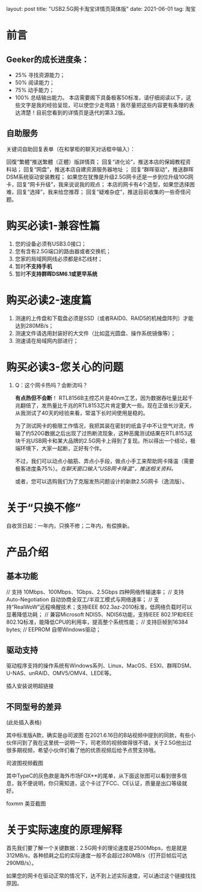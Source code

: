 layout: post
title: "USB2.5G网卡淘宝详情页简体版"
date: 2021-06-01 
tag: 淘宝

# 前言

## Geeker的成长进度条：

* 25% 寻找资源能力；
* 50% 阅读能力；
* 75% 动手能力；
* 100% 总结输出能力。
  本店需要阁下具备极客50标准，请仔细阅读以下，这些文字是我的经验呈现，可以使您少走弯路！我尽量把这些内容更有条理的表达清楚！目前您看到的详情页是迭代的第3.2版。

## 自助服务

关键词自助回复表单（在和掌柜的聊天对话框中输入）：

回復“繁體”推送繁體（正體）版詳情頁；
回复“进化论”，推送本店的保姆教程资料站；
回复“网盘”，推送本店自建资源服务器地址 ；
回复“群晖驱动”，推送群晖DSM系统驱动安装教程；
如果您在犹豫是升级2.5G网卡还是一步到位升级10G网卡，回复“网卡升级”，我来说说我的观点；
本店的网卡有4个造型，如果您选择困难，回复“选择”，我来给您推荐；
回复“疑难杂症”，推送目前收集的一些奇怪问题。

# 购买必读1-兼容性篇

1. 您的设备必须有USB3.0接口；
2. 您有含有2.5G端口的路由器或者交换机；
3. 您家的局域网网线必须都是8芯线材；
4. 暂时**不支持手机**
5. 暂时**不支持群晖DSM6.1或更早系统**

# 购买必读2-速度篇

1. 测速的上传盘和下载盘必须是SSD（或者RAID0、RAID5的机械盘阵列）才能达到280MB/s；
2. 测速文件请选用封装好的大文件（比如蓝光圆盘、操作系统镜像等）；
3. 测速请在局域网内部进行；

# 购买必读3-您关心的问题

1.  Q：这个网卡热吗？会断流吗？ 

    **有点热但不会断**！ RTL8156B主控芯片是40nm工艺，因为数据吞吐量比起千兆翻倍了，发热量比千兆的RTL8153芯片肯定要大一些。现在正值长沙夏天，从我测试了40天的经验来看，常温下长时间使用是稳的。
    
    为了测试网卡的极限工作情况，我把其装在密封的纸盒子中不让空气对流，传输了约520G数据之后出现了过热断流现象，这种恶魔测试结果在RTL8153这块千兆USB网卡和某大品牌的2.5G网卡上得到了复现。所以得出一个结论，极端环境下，大家一起断，正好有个伴。
    
    不过，我们可以动点小脑筋、弄点小手段，做点小手工来帮助网卡降温（需要极客进度条75%）。*在聊天窗口输入“USB网卡降温”，推送相关资料。*
    
    或者，您可以选购我们为了克服发热问题设计的新款2.5G网卡（逸流版）。

# 关于“只换不修”

自收货日起：一年内，只换不修；二年内，有偿换新。

# 产品介绍

## 基本功能

// 支持 10Mbps、100Mbps、1Gbps、2.5Gbps 四种网络传输速率；
// 支持Auto-Negotiation 自动协商全双工/半双工模式与网络速率；
// 支持“RealWoW”远程唤醒技术；支持IEEE 802.3az-2010标准，低网络负载时可以显著降低功耗；
// 兼容Microsoft NDIS5、NDIS6功能，支持IEEE 802.1P和IEEE 802.1Q标准，能降低CPU的利用率，提高整个系统性能；
// 支持巨帧到16384 bytes;
// EEPROM 自带Windows驱动；

## 驱动支持

驱动程序支持的操作系统有Windows系列、Linux、MacOS、ESXI、群晖DSM、U-NAS、unRAID、OMV5/OMV4、LEDE等。

插入安装说明超链接

## 不同型号的差异

(此处插入表格)

其中标准版A款，确实是@司波图 在2021.6.16日的B站视频中提到的同款，有些小伙伴问到了我在这里统一说明一下，司老师的视频做得很不错，关于2.5G他出过很多期视频，希望小伙伴们看了他的优质视频后给予点赞支持哦。

司波图视频截图

其中TypeC的灰色款是海外市场FOX**的尾单，从下面这张图可以看到很多信息，我不便说明，你只需知道，这个卡过了FCC、CE认证，质量是出口等级就好。

foxmm 美亚截图

# 关于实际速度的原理解释

首先我们要了解一个关键数据：2.5G网卡的理论速度是2500Mbps，也是就是312MB/s，各种损耗之后的实际速度一般不会超过280MB/s（打开巨帧后可达290MB/s）。

如果您的网卡在驱动正常的情况下，达不到上述实际速度，可以通过这个链接找找原因。

